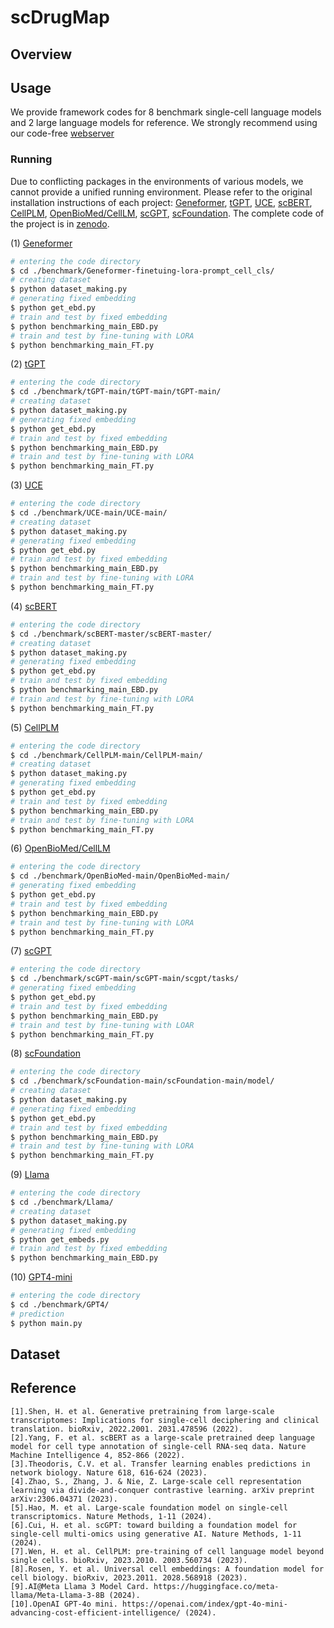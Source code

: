 # scDrugMap


## Overview



##  Usage
We provide framework codes for 8 benchmark single-cell language models and 2 large language models for reference. We strongly recommend using our code-free [webserver](https://scdrugmap.com/)



### Running
   Due to conflicting packages in the environments of various models, we cannot provide a unified running environment. Please refer to the original installation instructions of each project: [Geneformer](https://huggingface.co/ctheodoris/Geneformer), [tGPT](https://github.com/deeplearningplus/tGPT), [UCE](https://github.com/snap-stanford/uce), [scBERT](https://github.com/TencentAILabHealthcare/scBERT), [CellPLM](https://github.com/OmicsML/CellPLM), [OpenBioMed/CellLM](https://github.com/PharMolix/OpenBioMed), [scGPT](https://github.com/bowang-lab/scGPT), [scFoundation](https://github.com/biomap-research/scFoundation). The complete code of the project is in [zenodo](https://zenodo.org/records/14938211).
   
   (1) [Geneformer](https://huggingface.co/ctheodoris/Geneformer)
   ```bash
   # entering the code directory
   $ cd ./benchmark/Geneformer-finetuing-lora-prompt_cell_cls/
   # creating dataset
   $ python dataset_making.py
   # generating fixed embedding
   $ python get_ebd.py
   # train and test by fixed embedding
   $ python benchmarking_main_EBD.py
   # train and test by fine-tuning with LORA
   $ python benchmarking_main_FT.py
   ```
   
   (2) [tGPT](https://github.com/deeplearningplus/tGPT)
   ```bash
   # entering the code directory
   $ cd ./benchmark/tGPT-main/tGPT-main/tGPT-main/
   # creating dataset
   $ python dataset_making.py
   # generating fixed embedding
   $ python get_ebd.py
   # train and test by fixed embedding
   $ python benchmarking_main_EBD.py
   # train and test by fine-tuning with LORA
   $ python benchmarking_main_FT.py
   ```

   (3) [UCE](https://github.com/snap-stanford/uce)
   ```bash
   # entering the code directory
   $ cd ./benchmark/UCE-main/UCE-main/
   # creating dataset
   $ python dataset_making.py
   # generating fixed embedding
   $ python get_ebd.py
   # train and test by fixed embedding
   $ python benchmarking_main_EBD.py
   # train and test by fine-tuning with LORA
   $ python benchmarking_main_FT.py
   ```
   
   (4) [scBERT](https://github.com/TencentAILabHealthcare/scBERT)
   ```bash
   # entering the code directory
   $ cd ./benchmark/scBERT-master/scBERT-master/
   # creating dataset
   $ python dataset_making.py
   # generating fixed embedding
   $ python get_ebd.py
   # train and test by fixed embedding
   $ python benchmarking_main_EBD.py
   # train and test by fine-tuning with LORA
   $ python benchmarking_main_FT.py
   ```
   
   (5) [CellPLM](https://github.com/OmicsML/CellPLM)
   ```bash
   # entering the code directory
   $ cd ./benchmark/CellPLM-main/CellPLM-main/
   # creating dataset
   $ python dataset_making.py
   # generating fixed embedding
   $ python get_ebd.py
   # train and test by fixed embedding
   $ python benchmarking_main_EBD.py
   # train and test by fine-tuning with LORA
   $ python benchmarking_main_FT.py
   ```

   (6) [OpenBioMed/CellLM](https://github.com/PharMolix/OpenBioMed)
   ```bash
   # entering the code directory
   $ cd ./benchmark/OpenBioMed-main/OpenBioMed-main/
   # generating fixed embedding
   $ python get_ebd.py
   # train and test by fixed embedding
   $ python benchmarking_main_EBD.py
   # train and test by fine-tuning with LORA
   $ python benchmarking_main_FT.py
   ```

   (7) [scGPT](https://github.com/bowang-lab/scGPT)
   ```bash
   # entering the code directory
   $ cd ./benchmark/scGPT-main/scGPT-main/scgpt/tasks/
   # generating fixed embedding
   $ python get_ebd.py
   # train and test by fixed embedding
   $ python benchmarking_main_EBD.py
   # train and test by fine-tuning with LOAR
   $ python benchmarking_main_FT.py
   ```

   (8) [scFoundation](https://github.com/biomap-research/scFoundation)
   ```bash
   # entering the code directory
   $ cd ./benchmark/scFoundation-main/scFoundation-main/model/
   # creating dataset
   $ python dataset_making.py
   # generating fixed embedding
   $ python get_ebd.py
   # train and test by fixed embedding
   $ python benchmarking_main_EBD.py
   # train and test by fine-tuning with LORA
   $ python benchmarking_main_FT.py
   ```

   (9) [Llama](https://github.com/meta-llama/llama3)
   ```bash
   # entering the code directory
   $ cd ./benchmark/Llama/
   # creating dataset
   $ python dataset_making.py
   # generating fixed embedding
   $ python get_embeds.py
   # train and test by fixed embedding
   $ python benchmarking_main_EBD.py
   ```

   (10) [GPT4-mini](https://openai.com/index/gpt-4/)
   ```bash
   # entering the code directory
   $ cd ./benchmark/GPT4/
   # prediction
   $ python main.py
   ```


## Dataset



## Reference
```
[1].Shen, H. et al. Generative pretraining from large-scale transcriptomes: Implications for single-cell deciphering and clinical translation. bioRxiv, 2022.2001. 2031.478596 (2022).
[2].Yang, F. et al. scBERT as a large-scale pretrained deep language model for cell type annotation of single-cell RNA-seq data. Nature Machine Intelligence 4, 852-866 (2022).
[3].Theodoris, C.V. et al. Transfer learning enables predictions in network biology. Nature 618, 616-624 (2023).
[4].Zhao, S., Zhang, J. & Nie, Z. Large-scale cell representation learning via divide-and-conquer contrastive learning. arXiv preprint arXiv:2306.04371 (2023).
[5].Hao, M. et al. Large-scale foundation model on single-cell transcriptomics. Nature Methods, 1-11 (2024).
[6].Cui, H. et al. scGPT: toward building a foundation model for single-cell multi-omics using generative AI. Nature Methods, 1-11 (2024).
[7].Wen, H. et al. CellPLM: pre-training of cell language model beyond single cells. bioRxiv, 2023.2010. 2003.560734 (2023).
[8].Rosen, Y. et al. Universal cell embeddings: A foundation model for cell biology. bioRxiv, 2023.2011. 2028.568918 (2023).
[9].AI@Meta Llama 3 Model Card. https://huggingface.co/meta-llama/Meta-Llama-3-8B (2024).
[10].OpenAI GPT-4o mini. https://openai.com/index/gpt-4o-mini-advancing-cost-efficient-intelligence/ (2024).
```
